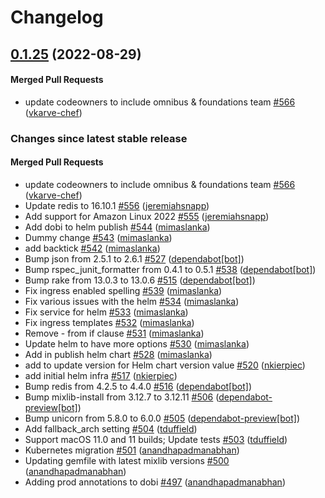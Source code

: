 # Changelog

<!-- latest_release 0.1.25 -->
## [0.1.25](https://github.com/chef/omnitruck/tree/0.1.25) (2022-08-29)

#### Merged Pull Requests
- update codeowners to include omnibus &amp; foundations team [#566](https://github.com/chef/omnitruck/pull/566) ([vkarve-chef](https://github.com/vkarve-chef))
<!-- latest_release -->

<!-- release_rollup -->
### Changes since latest stable release

#### Merged Pull Requests
- update codeowners to include omnibus &amp; foundations team [#566](https://github.com/chef/omnitruck/pull/566) ([vkarve-chef](https://github.com/vkarve-chef)) <!-- 0.1.25 -->
- Update redis to 16.10.1 [#556](https://github.com/chef/omnitruck/pull/556) ([jeremiahsnapp](https://github.com/jeremiahsnapp)) <!-- 0.1.24 -->
- Add support for Amazon Linux 2022 [#555](https://github.com/chef/omnitruck/pull/555) ([jeremiahsnapp](https://github.com/jeremiahsnapp)) <!-- 0.1.23 -->
- Add dobi to helm publish [#544](https://github.com/chef/omnitruck/pull/544) ([mimaslanka](https://github.com/mimaslanka)) <!-- 0.1.22 -->
- Dummy change [#543](https://github.com/chef/omnitruck/pull/543) ([mimaslanka](https://github.com/mimaslanka)) <!-- 0.1.21 -->
- add backtick [#542](https://github.com/chef/omnitruck/pull/542) ([mimaslanka](https://github.com/mimaslanka)) <!-- 0.1.20 -->
- Bump json from 2.5.1 to 2.6.1 [#527](https://github.com/chef/omnitruck/pull/527) ([dependabot[bot]](https://github.com/dependabot[bot])) <!-- 0.1.19 -->
- Bump rspec_junit_formatter from 0.4.1 to 0.5.1 [#538](https://github.com/chef/omnitruck/pull/538) ([dependabot[bot]](https://github.com/dependabot[bot])) <!-- 0.1.18 -->
- Bump rake from 13.0.3 to 13.0.6 [#515](https://github.com/chef/omnitruck/pull/515) ([dependabot[bot]](https://github.com/dependabot[bot])) <!-- 0.1.17 -->
- Fix ingress enabled spelling [#539](https://github.com/chef/omnitruck/pull/539) ([mimaslanka](https://github.com/mimaslanka)) <!-- 0.1.16 -->
- Fix various issues with the helm [#534](https://github.com/chef/omnitruck/pull/534) ([mimaslanka](https://github.com/mimaslanka)) <!-- 0.1.15 -->
- Fix service for helm [#533](https://github.com/chef/omnitruck/pull/533) ([mimaslanka](https://github.com/mimaslanka)) <!-- 0.1.14 -->
- Fix ingress templates [#532](https://github.com/chef/omnitruck/pull/532) ([mimaslanka](https://github.com/mimaslanka)) <!-- 0.1.13 -->
- Remove - from if clause [#531](https://github.com/chef/omnitruck/pull/531) ([mimaslanka](https://github.com/mimaslanka)) <!-- 0.1.12 -->
- Update helm to have more options [#530](https://github.com/chef/omnitruck/pull/530) ([mimaslanka](https://github.com/mimaslanka)) <!-- 0.1.11 -->
- Add in publish helm chart [#528](https://github.com/chef/omnitruck/pull/528) ([mimaslanka](https://github.com/mimaslanka)) <!-- 0.1.10 -->
- add to update version for Helm chart version value [#520](https://github.com/chef/omnitruck/pull/520) ([nkierpiec](https://github.com/nkierpiec)) <!-- 0.1.9 -->
- add initial helm infra  [#517](https://github.com/chef/omnitruck/pull/517) ([nkierpiec](https://github.com/nkierpiec)) <!-- 0.1.8 -->
- Bump redis from 4.2.5 to 4.4.0 [#516](https://github.com/chef/omnitruck/pull/516) ([dependabot[bot]](https://github.com/dependabot[bot])) <!-- 0.1.7 -->
- Bump mixlib-install from 3.12.7 to 3.12.11 [#506](https://github.com/chef/omnitruck/pull/506) ([dependabot-preview[bot]](https://github.com/dependabot-preview[bot])) <!-- 0.1.6 -->
- Bump unicorn from 5.8.0 to 6.0.0 [#505](https://github.com/chef/omnitruck/pull/505) ([dependabot-preview[bot]](https://github.com/dependabot-preview[bot])) <!-- 0.1.5 -->
- Add fallback_arch setting [#504](https://github.com/chef/omnitruck/pull/504) ([tduffield](https://github.com/tduffield)) <!-- 0.1.4 -->
- Support macOS 11.0 and 11 builds; Update tests [#503](https://github.com/chef/omnitruck/pull/503) ([tduffield](https://github.com/tduffield)) <!-- 0.1.3 -->
- Kubernetes migration [#501](https://github.com/chef/omnitruck/pull/501) ([anandhapadmanabhan](https://github.com/anandhapadmanabhan)) <!-- 0.1.2 -->
- Updating gemfile with latest mixlib versions [#500](https://github.com/chef/omnitruck/pull/500) ([anandhapadmanabhan](https://github.com/anandhapadmanabhan)) <!-- 0.1.2 -->
- Adding prod annotations to dobi [#497](https://github.com/chef/omnitruck/pull/497) ([anandhapadmanabhan](https://github.com/anandhapadmanabhan)) <!-- 0.1.1 -->
<!-- release_rollup -->

<!-- latest_stable_release -->
<!-- latest_stable_release -->
